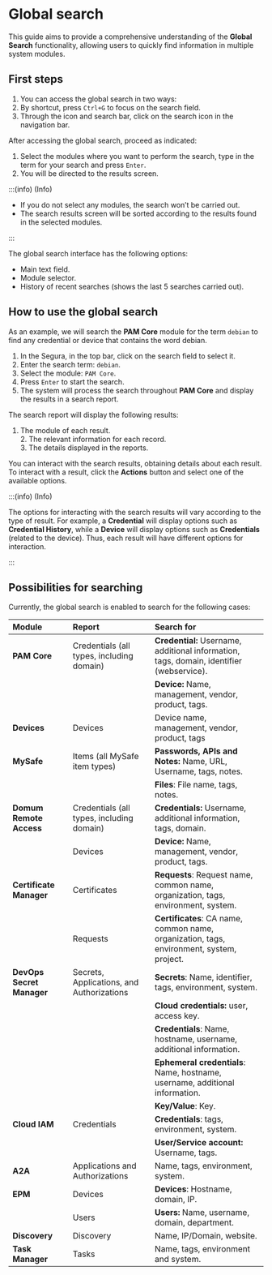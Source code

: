 # Global search

This guide aims to provide a comprehensive understanding of the **Global Search** functionality, allowing users to quickly find information in multiple system modules.

## First steps

1. You can access the global search in two ways:  
2. By shortcut, press `Ctrl+G` to focus on the search field.  
3. Through the icon and search bar, click on the search icon in the navigation bar.

After accessing the global search, proceed as indicated:

1. Select the modules where you want to perform the search, type in the term for your search and press `Enter`.  
2. You will be directed to the results screen.

:::(info) (Info)

- If you do not select any modules, the search won’t be carried out.  
- The search results screen will be sorted according to the results found in the selected modules.

:::

The global search interface has the following options:

* Main text field.  
* Module selector.  
* History of recent searches (shows the last 5 searches carried out).

## How to use the global search

As an example, we will search the **PAM Core** module for the term `debian` to find any credential or device that contains the word debian.

1. In the Segura, in the top bar, click on the search field to select it.  
2. Enter the search term: `debian`.  
3. Select the module: `PAM Core`.  
4. Press `Enter` to start the search.  
5. The system will process the search throughout **PAM Core** and display the results in a search report.

The search report will display the following results:

1. The module of each result.  
   2. The relevant information for each record.  
   3. The details displayed in the reports.

You can interact with the search results, obtaining details about each result. To interact with a result, click the **Actions** button and select one of the available options.

:::(info) (Info)  

The options for interacting with the search results will vary according to the type of result. For example, a **Credential** will display options such as **Credential History**, while a **Device** will display options such as **Credentials** (related to the device). Thus, each result will have different options for interaction.  

:::

## Possibilities for searching

Currently, the global search is enabled to search for the following cases:

| Module | Report | Search for |
| :---- | :---- | :---- |
| **PAM Core** | Credentials (all types, including domain) | **Credential:** Username, additional information, tags, domain, identifier (webservice). |
|  |  | **Device:** Name, management, vendor, product, tags. |
| **Devices** | Devices | Device name, management, vendor, product, tags |
| **MySafe** | Items (all MySafe item types) | **Passwords, APIs and Notes:** Name, URL, Username, tags, notes. |
|  |  | **Files**: File name, tags, notes. |
| **Domum Remote Access** | Credentials (all types, including domain) | **Credentials:** Username, additional information, tags, domain. |
|  | Devices | **Device:** Name, management, vendor, product, tags. |
| **Certificate Manager** | Certificates | **Requests**: Request name, common name, organization, tags, environment, system. |
|  | Requests | **Certificates**: CA name, common name, organization, tags, environment, system, project. |
| **DevOps Secret Manager** | Secrets, Applications, and Authorizations | **Secrets**: Name, identifier, tags, environment, system. |
|  |  | **Cloud credentials:** user, access key. |
|  |  | **Credentials**: Name, hostname, username, additional information. |
|  |  | **Ephemeral credentials**: Name, hostname, username, additional information. |
|  |  | **Key/Value**: Key. |
| **Cloud IAM** | Credentials | **Credentials**: tags, environment, system. |
|  |  | **User/Service account:** Username, tags. |
| **A2A** | Applications and Authorizations | Name, tags, environment, system. |
| **EPM** | Devices | **Devices**: Hostname, domain, IP. |
|  | Users | **Users:** Name, username, domain, department. |
| **Discovery** | Discovery | Name, IP/Domain, website. |
| **Task Manager** | Tasks | Name, tags, environment and system. |